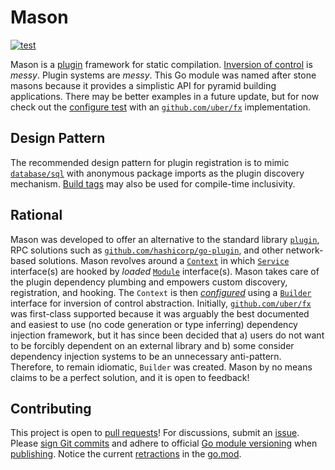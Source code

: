 # Mason
[![test](https://github.com/pedregon/mason/actions/workflows/test.yml/badge.svg?branch=main)](https://github.com/pedregon/mason/actions/workflows/test.yml)

Mason is a [plugin](https://eli.thegreenplace.net/2021/plugins-in-go/) framework for static compilation. 
[Inversion of control](https://www.henrydu.com/2022/01/09/golang-inversion-of-control/) is *messy*. 
Plugin systems are *messy*. 
This Go module was named after stone masons because it provides a simplistic API for pyramid building applications.
There may be better examples in a future update, but for now check out the
[configure test](https://github.com/pedregon/mason/blob/main/v1/module_test.go) with an
[`github.com/uber/fx`](https://uber-go.github.io/fx/) implementation.
## Design Pattern
The recommended design pattern for plugin registration is to mimic 
[`database/sql`](https://eli.thegreenplace.net/2019/design-patterns-in-gos-databasesql-package/) with anonymous
package imports as the plugin discovery mechanism. 
[Build tags](https://www.digitalocean.com/community/tutorials/customizing-go-binaries-with-build-tags) 
may also be used for compile-time inclusivity.
## Rational
Mason was developed to offer an alternative to the standard library [`plugin`](https://pkg.go.dev/plugin),
RPC solutions such as [`github.com/hashicorp/go-plugin`](https://github.com/hashicorp/go-plugin),
and other network-based solutions. Mason revolves around a 
[`Context`](https://github.com/pedregon/mason/blob/main/v1/context.go) in which 
[`Service`](https://go.dev/tour/methods/14) interface(s) are hooked by *loaded*
[`Module`](https://github.com/pedregon/mason/blob/main/v1/module.go) interface(s). Mason takes care
of the plugin dependency plumbing and empowers custom discovery, registration, and hooking. The `Context` is then
[*configured*](https://learn.microsoft.com/en-us/dotnet/core/extensions/dependency-injection) using a 
[`Builder`](https://github.com/pedregon/mason/blob/main/v1/mason.go) interface for inversion of control abstraction. 
Initially, [`github.com/uber/fx`](https://uber-go.github.io/fx/) was first-class 
supported because it was arguably the best documented and easiest to use (no code generation or type inferring) 
dependency injection framework, but it has since been decided that a) users do not want to be forcibly dependent on 
an external library and b) some consider dependency injection systems to be an unnecessary anti-pattern. 
Therefore, to remain idiomatic, `Builder` was created.
Mason by no means claims to be a perfect solution, and it is open to feedback!
## Contributing
This project is open to [pull requests](https://github.com/pedregon/mason/pulls)!
For discussions, submit an [issue](https://github.com/pedregon/mason/issues). Please
[sign Git commits](https://docs.github.com/en/authentication/managing-commit-signature-verification/signing-commits) and
adhere to official [Go module versioning](https://go.dev/doc/modules/version-numbers) when
[publishing](https://go.dev/doc/modules/publishing). Notice the current
[retractions](https://go.dev/ref/mod#go-mod-file-retract) in the [go.mod](https://proxy.golang.org/).